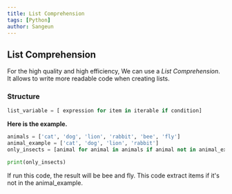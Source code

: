 ```yaml
---
title: List Comprehension
tags: [Python]
author: Sangeun
---
```


## List Comprehension

For the high quality and high efficiency, We can use a _List Comprehension_. It allows to write more readable code when creating lists.

### Structure
```python
list_variable = [ expression for item in iterable if condition]
```
**Here is the example.**
```python
animals = ['cat', 'dog', 'lion', 'rabbit', 'bee', 'fly']
animal_example = ['cat', 'dog', 'lion', 'rabbit']
only_insects = [animal for animal in animals if animal not in animal_example]

print(only_insects)
```

If run this code, the result will be bee and fly. This code extract items if it's not in the animal_example.
